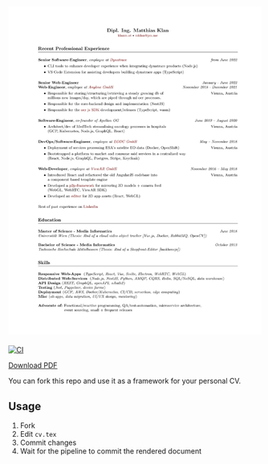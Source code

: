 ![Curriculum Vitae of Jonas Laux](https://github.com/JonasLaux/cv/blob/main/cv.png?raw=true)
---

[![CI](https://github.com/JonasLaux/cv/actions/workflows/blank.yml/badge.svg)](https://github.com/JonasLaux/cv/actions/workflows/blank.yml)

[Download PDF](https://github.com/JonasLaux/cv/raw/main/cv.pdf)

You can fork this repo and use it as a framework for your personal CV.

## Usage

1. Fork
2. Edit `cv.tex`
3. Commit changes
4. Wait for the pipeline to commit the rendered document
